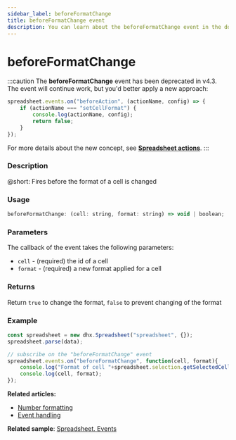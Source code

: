```yaml
---
sidebar_label: beforeFormatChange
title: beforeFormatChange event
description: You can learn about the beforeFormatChange event in the documentation of the DHTMLX JavaScript Spreadsheet library. Browse developer guides and API reference, try out code examples and live demos, and download a free 30-day evaluation version of DHTMLX Spreadsheet.
---
```


# beforeFormatChange

:::caution
The **beforeFormatChange** event has been deprecated in v4.3. The event will continue work, but you'd better apply a new approach:

~~~js
spreadsheet.events.on("beforeAction", (actionName, config) => {
    if (actionName === "setCellFormat") {
        console.log(actionName, config);
        return false;
    }
});
~~~

For more details about the new concept, see **[Spreadsheet actions](api/overview/actions_overview.md)**. 
:::

### Description

@short: Fires before the format of a cell is changed

### Usage

~~~jsx
beforeFormatChange: (cell: string, format: string) => void | boolean;
~~~

### Parameters

The callback of the event takes the following parameters:

- `cell` - (required) the id of a cell
- `format` - (required) a new format applied for a cell

### Returns

Return `true` to change the format, `false` to prevent changing of the format

### Example

~~~jsx {5-8}
const spreadsheet = new dhx.Spreadsheet("spreadsheet", {});
spreadsheet.parse(data);

// subscribe on the "beforeFormatChange" event
spreadsheet.events.on("beforeFormatChange", function(cell, format){
    console.log("Format of cell "+spreadsheet.selection.getSelectedCell()+" will change");
    console.log(cell, format);
});
~~~

**Related articles:** 
- [Number formatting](number_formatting.md)
- [Event handling](handling_events.md)

**Related sample**: [Spreadsheet. Events](https://snippet.dhtmlx.com/2vkjyvsi)


